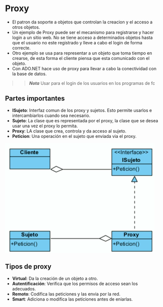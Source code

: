 # Proxy

* El patron da soporte a objetos que controlan la creacion y el acceso a otros objetos.
* Un ejemplo de Proxy puede ser el mecanismo para registrarse y hacer login a un sitio web. No se tiene acceso a determinados objetos hasta que el usuario no este registrado y lleve a cabo el login de forma correcte.
* Otro ejemplo se usa para representar  a un objeto que toma tiempo en crearse, de esta forma el cliente piensa que esta comunicado con el objeto.
* Con ADO.NET hace uso de proxy para llevar a cabo la conectividad con la base de datos.

>> ***Nota*** Usar para el login de los usuarios en los programas de fc

## Partes importantes

* **ISujeto**: Interfaz comun de los proxy y sujetos. Esto permite usarlos e intercambiarlos cuando sea necesario.
* **Sujeto**: La clase que es representada por el proxy, la clase que se desea usar una vez el proxy lo permita.
* **Proxy**: LA clase que crea, controla y da acceso al sujeto.
* **Peticion**: Una operación en el sujeto que enviada via el proxy.

![Proxy](https://github.com/santiagovasquez1/Patrones-de-disenio/blob/master/Proxy.PNG)

## Tipos de proxy

* **Virtual**: Da la creación de un objeto a otro.
* **Autentificación**: Verifica que los permisos de acceso sean los adecuados.
* **Remoto**: Codifica las peticiones y las envia por la red.
* **Smart**: Adiciona o modifica las peticiones antes de eniarlas.
